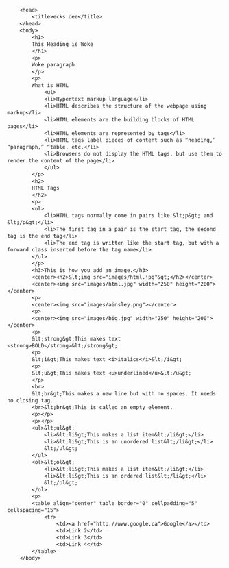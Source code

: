<!DOCTYPE html>
		<head>
			<title>ecks dee</title>
		</head>
		<body>
			<h1>
			This Heading is Woke
			</h1>
			<p>
			Woke paragraph
			</p>
			<p>
			What is HTML
				<ul>
				<li>Hypertext markup language</li>
				<li>HTML describes the structure of the webpage using markup</li>
				<li>HTML elements are the building blocks of HTML pages</li>
				<li>HTML elements are represented by tags</li>
				<li>HTML tags label pieces of content such as “heading,” “paragraph,” “table, etc.</li>
				<li>Browsers do not display the HTML tags, but use them to render the content of the page</li>
				</ul>
			</p>
			<h2>
			HTML Tags
			</h2>
			<p>
			<ul>
				<li>HTML tags normally come in pairs like &lt;p&gt; and &lt;/p&gt;</li>
				<li>The first tag in a pair is the start tag, the second tag is the end tag</li>
				<li>The end tag is written like the start tag, but with a forward class inserted before the tag name</li>
			</ul>
			</p>
			<h3>This is how you add an image.</h3>
			<center><h2>&lt;img src="images/html.jpg"&gt;</h2></center>
			<center><img src="images/html.jpg" width="250" height="200"></center>
			<p>
			<center><img src="images/ainsley.png"></center>
			<p>
			<center><img src="images/big.jpg" width="250" height="200"></center>
			<p>
			&lt;strong&gt;This makes text <strong>BOLD</strong>&lt;/strong&gt;
			<p>
			&lt;i&gt;This makes text <i>italics</i>&lt;/i&gt;
			<p>
			&lt;u&gt;This makes text <u>underlined</u>&lt;/u&gt;
			</p>
			<br>
			&lt;br&gt;This makes a new line but with no spaces. It needs no closing tag. 
			<br>&lt;br&gt;This is called an empty element.
			<p></p>
			<p></p>
			<ul>&lt;ul&gt;
				<li>&lt;li&gt;This makes a list item&lt;/li&gt;</li>
				<li>&lt;li&gt;This is an unordered list&lt;/li&gt;</li>
				&lt;/ul&gt;
			</ul>
			<ol>&lt;ol&gt;
				<li>&lt;li&gt;This makes a list item&lt;/li&gt;</li>
				<li>&lt;li&gt;This is an ordered list&lt;/li&gt;</li>
				&lt;/ol&gt;
			</ol>
			<p>
			<table align="center" table border="0" cellpadding="5" cellspacing="15">
				<tr>
					<td><a href="http://www.google.ca">Google</a></td>
					<td>Link 2</td>
					<td>Link 3</td>
					<td>Link 4</td>
			</table>
		</body>

